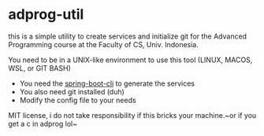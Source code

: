 # adprog-util

this is a simple utility to create services and initialize git for the Advanced Programming course at the Faculty of CS, Univ. Indonesia.

You need to be in a UNIX-like environment to use this tool (LINUX, MACOS, WSL, or GIT BASH)

* You need the [spring-boot-cli](https://docs.spring.io/spring-boot/docs/current/reference/html/cli.html) to generate the services
* You also need git installed (duh)
* Modify the config file to your needs

MIT license, i do not take responsibility if this bricks your machine.~or if you get a c in adprog lol~
